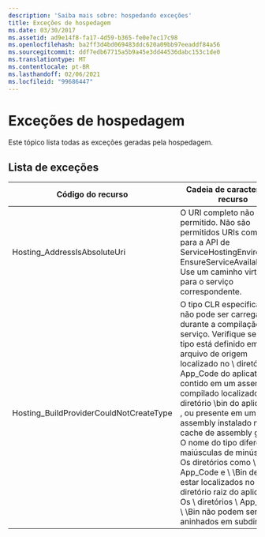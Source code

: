 ```yaml
---
description: 'Saiba mais sobre: hospedando exceções'
title: Exceções de hospedagem
ms.date: 03/30/2017
ms.assetid: ad9e14f8-fa17-4d59-b365-fe0e7ec17c98
ms.openlocfilehash: ba2ff3d4bd069483ddc620a09bb97eeaddf84a56
ms.sourcegitcommit: ddf7edb67715a5b9a45e3dd44536dabc153c1de0
ms.translationtype: MT
ms.contentlocale: pt-BR
ms.lasthandoff: 02/06/2021
ms.locfileid: "99686447"
---
```

# <a name="hosting-exceptions"></a>Exceções de hospedagem

Este tópico lista todas as exceções geradas pela hospedagem.  
  
## <a name="exception-list"></a>Lista de exceções  
  
|Código do recurso|Cadeia de caracteres de recurso|  
|-------------------|---------------------|  
|Hosting_AddressIsAbsoluteUri|O URI completo não é permitido. Não são permitidos URIs completos para a API de ServiceHostingEnvironment. EnsureServiceAvailable. Use um caminho virtual para o serviço correspondente.|  
|Hosting_BuildProviderCouldNotCreateType|O tipo CLR especificado não pode ser carregado durante a compilação do serviço. Verifique se esse tipo está definido em um arquivo de origem localizado no \\ diretório \ App_Code do aplicativo, contido em um assembly compilado localizado no diretório \bin do aplicativo \\ , ou presente em um assembly instalado no cache de assembly global. O nome do tipo diferencia maiúsculas de minúsculas. Os diretórios como \\ \ App_Code e \\ \Bin devem estar localizados no diretório raiz do aplicativo. Os \\ diretórios \ App_Code e \\ \Bin não podem ser aninhados em subdiretórios.|
